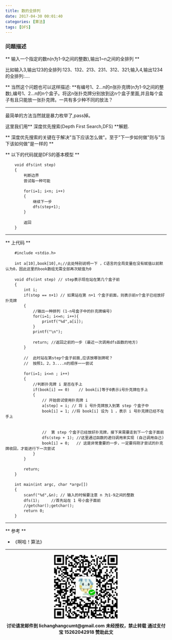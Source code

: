```yaml
---
title: 数的全排列
date: 2017-04-30 00:01:40
categories: [算法]
tags: [DFS]
---
```


### 问题描述

** 输入一个指定的数n(n为1-9之间的整数),输出1~n之间的全排列 **

比如输入3,输出123的全排列:123、132、213、231、312、321;输入4,输出1234的全排列:....

** 当然这个问题也可以这样描述: **有编号1、2...n的n张扑克牌(n为1-9之间的整数),编号1、2...n的n个盒子。将这n张扑克牌分别放到这n个盒子里面,并且每个盒子有且只能放一张扑克牌。一共有多少种不同的放法？

**************************

最简单的方法当然就是暴力枚举了,pass掉。

这里我们用** 深度优先搜索(Depth First Search,DFS) **解题.

** 深度优先搜索的关键在于解决"当下应该怎么做"。至于"下一步如何做"则与"当下该如何做"是一样的 **

** 以下的代码就是DFS的基本模型 **
```
    void dfs(int step)
    {
        判断边界
        尝试每一种可能

        for(i=1; i<n; i++)
        {
            继续下一步
            dfs(step+1);
        }

        返回
    }
```

**************************

** 上代码 **

```
    #include <stdio.h>

    int a[10],book[10],n;//此处特别说明一下 ，C语言的全局变量在没有赋值以前默认为0，因此这里的book数组无需全部再次赋值为0

    void dfs(int step) // step表示现在站在第几个盒子前
    {
    	int i;
    	if(step == n+1) // 如果站在第 n+1 个盒子前面，则表示前n个盒子已经放好扑克牌
    	{
    		//输出一种排列 (1-n号盒子中的扑克牌编号)
    		for(i=1; i<=n; i++){
    			printf("%d",a[i]);
    		}
    		printf("\n");

    		return; //返回之前的一步 (最近一次调用dfs函数的地方)
    	}

    	//  此时站在第step个盒子前面,应该放哪张牌呢？
    	//  按照1，2，3....n的顺序一一尝试

    	for(i=1; i<=n ; i++)
    	{
    		//判断扑克牌 i 是否在手上
    		if(book[i] == 0)    // book[i]等于0表示i号扑克牌在手上
    		{
    			// 开始尝试使用扑克牌 i
    			a[step] = i; // 将 i 号扑克牌放入到第 step 个盒子中
    			book[i] = 1; //将 book[i] 设为 1 ，表示 i 号扑克牌已经不在手上


    			//  第 step 个盒子已经放好扑克牌，接下来需要走到下一个盒子面前
    			dfs(step + 1); //这里通过函数的递归调用来实现 (自己调用自己)
    			book[i] = 0;   // 这是非常重要的一步，一定要将刚才尝试的扑克牌收回，才能进行下一次尝试
    		}
    	}

    	return;
    }

    int main(int argc, char *argv[])
    {
    	scanf("%d",&n); // 输入的时候要注意 n 为1-9之间的整数
    	dfs(1);		//首先站在 1 号小盒子面前
    	//getchar();getchar();
    	return 0;
    }
```

**************************

** 参考 **

- 《啊哈！算法》

***********************

<div width="100%" align="center"><img src="/img/wx.png" alt="微信赞助二维码"></div></div>
<script type="text/javascript" charset="utf-8" src="http://www.dashangcloud.com/static/ds.js"></script>
<p style="margin-top: 0.4em; text-align: center">
      <b style="font-size: 1em;">讨论请发邮件到 lichanghangcumt@gmail.com</b>
      <b style="font-size: 1em;">未经授权，禁止转载</b>
      <b style="font-size: 1em;">通过支付宝 15262042918 赞助此文</b>
 </p>
